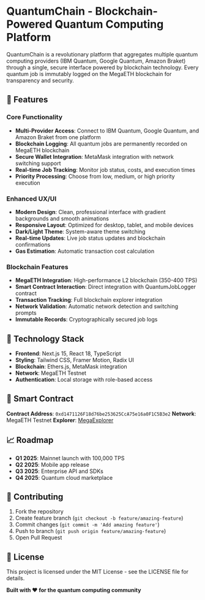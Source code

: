 # QuantumChain - Blockchain-Powered Quantum Computing Platform

QuantumChain is a revolutionary platform that aggregates multiple quantum computing providers (IBM Quantum, Google Quantum, Amazon Braket) through a single, secure interface powered by blockchain technology. Every quantum job is immutably logged on the MegaETH blockchain for transparency and security.

## 🚀 Features

### Core Functionality
- **Multi-Provider Access**: Connect to IBM Quantum, Google Quantum, and Amazon Braket from one platform
- **Blockchain Logging**: All quantum jobs are permanently recorded on MegaETH blockchain
- **Secure Wallet Integration**: MetaMask integration with network switching support
- **Real-time Job Tracking**: Monitor job status, costs, and execution times
- **Priority Processing**: Choose from low, medium, or high priority execution

### Enhanced UX/UI
- **Modern Design**: Clean, professional interface with gradient backgrounds and smooth animations
- **Responsive Layout**: Optimized for desktop, tablet, and mobile devices
- **Dark/Light Theme**: System-aware theme switching
- **Real-time Updates**: Live job status updates and blockchain confirmations
- **Gas Estimation**: Automatic transaction cost calculation

### Blockchain Features
- **MegaETH Integration**: High-performance L2 blockchain (350-400 TPS)
- **Smart Contract Interaction**: Direct integration with QuantumJobLogger contract
- **Transaction Tracking**: Full blockchain explorer integration
- **Network Validation**: Automatic network detection and switching prompts
- **Immutable Records**: Cryptographically secured job logs

## 🔧 Technology Stack

- **Frontend**: Next.js 15, React 18, TypeScript
- **Styling**: Tailwind CSS, Framer Motion, Radix UI
- **Blockchain**: Ethers.js, MetaMask integration
- **Network**: MegaETH Testnet
- **Authentication**: Local storage with role-based access

## 🔗 Smart Contract

**Contract Address**: `0xd1471126F18d76be253625CcA75e16a0F1C5B3e2`
**Network**: MegaETH Testnet
**Explorer**: [MegaExplorer](https://www.megaexplorer.xyz/)

## 📈 Roadmap

- **Q1 2025**: Mainnet launch with 100,000 TPS
- **Q2 2025**: Mobile app release
- **Q3 2025**: Enterprise API and SDKs
- **Q4 2025**: Quantum cloud marketplace

## 🤝 Contributing

1. Fork the repository
2. Create feature branch (`git checkout -b feature/amazing-feature`)
3. Commit changes (`git commit -m 'Add amazing feature'`)
4. Push to branch (`git push origin feature/amazing-feature`)
5. Open Pull Request

## 📄 License

This project is licensed under the MIT License - see the LICENSE file for details.

**Built with ❤️ for the quantum computing community**
